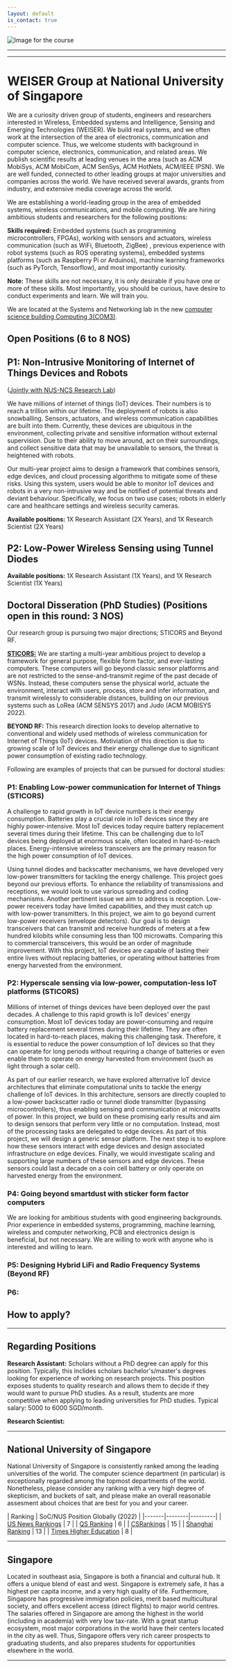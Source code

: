 ```yaml
---
layout: default
is_contact: true
---
```

![Image for the course](banner.png)  

----
****

# WEISER Group at National University of Singapore

We are a curiosity driven group of students, engineers and researchers interested in Wireless, Embedded systems and Intelligence, Sensing and Emerging Technologies (WEISER). We build real systems, and we often work at the intersection of the area of electronics, communication and computer science. Thus, we welcome students with background in computer science, electronics, communication, and related areas. We publish scientific results at leading  venues in the area (such as ACM MobiSys, ACM MobiCom, ACM SenSys, ACM HotNets, ACM/IEEE IPSN). We are well funded, connected to other leading groups at major universities and companies across the world. We have received several awards, grants from industry, and extensive media coverage across the world. 

We are establishing a world-leading group in the area of embedded systems, wireless communications, and mobile computing. We are hiring ambitious students and researchers for the following positions:

**Skills required:** Embedded systems (such as programming microcontrollers, FPGAs), working with sensors and actuators, wireless communication (such as WiFi, Bluetooth, ZigBee) , previous experience with robot systems (such as ROS operating systems), embedded systems platforms (such as Raspberry Pi or Arduinos), machine learning frameworks (such as PyTorch, Tensorflow), and most importantly curiosity.

**Note:** These skills are not necessary, it is only desirable if you have one or more of these skills. Most importantly, you should be curious, have desire to conduct experiments and learn. We will train you.


We are located at the Systems and Networking lab in the new [computer science building Computing 3(COM3)](https://com3.comp.nus.edu.sg/).

## Open Positions (6 to 8 NOS)  

## P1: Non-Intrusive Monitoring of Internet of Things Devices and Robots   
([Jointly with NUS-NCS Research Lab](https://nus-ncs.nus.edu.sg/))

We have millions of internet of things (IoT) devices. Their numbers is to reach a trillion within our lifetime. The deployment of robots is also snowballing. Sensors, actuators, and wireless communication capabilities are built into them. Currently, these devices are ubiquitous in the environment, collecting private and sensitive information without external supervision. Due to their ability to move around, act on their surroundings, and collect sensitive data that may be unavailable to sensors, the threat is heightened with robots.

Our multi-year project aims to design a framework that combines sensors, edge devices, and cloud processing algorithms to mitigate some of these risks. Using this system, users would be able to monitor IoT devices and robots in a very non-intrusive way and be notified of potential threats and deviant behaviour. Specifically, we focus on two use cases; robots in elderly care and healthcare settings and wireless security cameras. 

**Available positions:** 1X Research Assistant (2X Years), and 1X Research Scientist (2X Years)

## P2: Low-Power Wireless Sensing using Tunnel Diodes

**Available positions:** 1X Research Assistant (1X Years), and 1X Research Scientist (1X Years)

## Doctoral Disseration (PhD Studies) (Positions open in this round: 3 NOS)

Our research group is pursuing two major directions; STICORS and Beyond RF.

[**STICORS:**](https://weiserlab.github.io/ambuj/stico) We are starting a multi-year ambitious project to develop a framework for general purpose, flexible form factor, and ever-lasting computers. These computers will go beyond classic sensor platforms and are not restricted to the sense-and-transmit regime of the past decade of WSNs. Instead, these computers sense the physical world, actuate the environment, interact with users, process, store and infer information, and transmit wirelessly to considerable distances, building on our previous systems such as LoRea (ACM SENSYS 2017) and Judo (ACM MOBISYS 2022). 

**BEYOND RF:** This research direction looks to develop alternative to conventional and widely used methods of wireless communication for Internet of Things (IoT) devices. Motiviation of this direction is due to growing scale of IoT devices and their energy challenge due to significant power consumption of existing radio technology.


Following are examples of projects that can be pursued for doctoral studies:

### P1: Enabling Low-power communication for Internet of Things (STICORS)

A challenge to  rapid growth in IoT device numbers is their energy consumption. Batteries play a crucial role in IoT devices since they are highly power-intensive. Most IoT devices today require battery replacement several times during their lifetime. This can be challenging due to IoT devices being deployed at enormous scale, often located in hard-to-reach places.  Energy-intensive wireless transceivers are the primary reason for the high power consumption of IoT devices.

Using tunnel diodes and backscatter mechanisms, we have developed very low-power transmitters for tackling the energy challenge. This  project goes beyond our previous efforts. To enhance the reliability of transmissions and receptions, we would look to use various spreading and coding mechanisms. Another pertinent issue we aim to address is reception. Low-power receivers today have limited capabilities, and they must catch up with low-power transmitters. In this project, we aim to go beyond current low-power receivers (envelope detectors).  Our goal is to design transceivers that can transmit and receive hundreds of meters at a few hundred kilobits while consuming less than 100 microwatts. Comparing this to commercial transceivers, this would be an order of magnitude improvement. With this project, IoT devices are capable of lasting their entire lives without replacing batteries, or operating without batteries from energy harvested from the environment. 

### P2: Hyperscale sensing via low-power, computation-less IoT platforms (STICORS)

Millions of internet of things devices have been deployed over the past decades. A challenge to this rapid growth is IoT devices' energy consumption. Most IoT devices today are power-consuming and require battery replacement several times during their lifetime. They are often located in hard-to-reach places, making this challenging task. Therefore, it is essential to reduce the power consumption of IoT devices so that they can operate for long periods without requiring a change of batteries or even enable them to operate on energy harvested from environment (such as light through a solar cell).

As part of our earlier research, we have explored alternative IoT device architectures that eliminate computational units to tackle the energy challenge of IoT devices. In this architecture, sensors are directly coupled to a low-power backscatter radio or tunnel diode transmitter (bypassing microcontrollers), thus enabling sensing and communication at microwatts of power. In this project, we build on these promising early results and aim to design sensors that perform very little or no computation. Instead, most of the processing tasks are delegated to edge devices. As part of this project, we will design a generic sensor platform. The next step is to explore how these sensors interact with edge devices and design associated infrastructure on edge devices. Finally, we would investigate scaling and supporting large numbers of these sensors and edge devices. These sensors could last a decade on a coin cell battery or only operate on harvested energy from the environment. 

### P4: Going beyond smartdust with sticker form factor computers
We are looking for ambitious students with good engineering backgrounds. Prior experience in embedded systems, programming, machine learning, wireless and computer networking, PCB and electronics design is beneficial, but not necessary. We are willing to work with anyone who is interested  and willing to learn.


### P5: Designing Hybrid LiFi and Radio Frequency Systems (Beyond RF)


### P6:

## How to apply?


----
## Regarding Positions

**Research Assistant:** Scholars without a PhD degree can apply for this position. Typically, this inclides scholars bachelor's/master's degrees looking for experience of working on research projects. This position exposes students to quality research and allows them to decide if they would want to pursue PhD studies. As a result, students are more competitive when applying to leading universities for PhD studies. Typical salary: 5000 to 6000 SGD/month.

**Research Scientist:** 

----
## National University of Singapore 
National University of Singapore is consistently ranked among the leading universities of the world. The computer science department (in particular) is exceptionally regarded among the topmost departments of the world. Nonetheless, please consider any ranking with a very high degree of skepticism, and buckets of salt, and please make an overall reasonable assesment about choices that are best for you and your career.


| Ranking  | SoC/NUS Position Globally (2022) |
|-------|--------|---------|
| [US News Rankings](https://www.usnews.com/education/best-global-universities/computer-science) | 7 |
| [QS Ranking](https://www.topuniversities.com/university-rankings/university-subject-rankings/2022/computer-science-information-systems) | 6 |
| [CSRankings](https://csrankings.org/) |  15 |
| [Shanghai Ranking](https://www.shanghairanking.com/rankings/gras/2022/RS0210) | 13 |
| [Times Higher Education](https://www.timeshighereducation.com/world-university-rankings/2022/subject-ranking/computer-science) | 8 |

----
## Singapore 
Located in southeast asia, Singapore is both a financial and cultural hub. It offers a unique blend of east and west. Singapore is extremely safe, it has a highest per capita income, and a very high quality of life. Furthermore, Singapore has progressive immigration policies, merit based multicultural society, and offers excellent access (direct flights) to major world centres. The salaries offered in Singapore are among the highest in the world (including in academia) with very low tax-rate. With a great startup ecosystem, most major corporations in the world have their centers located in the city as well. Thus, Singapore offers very rich career prospects to graduating students, and also prepares students for opportunities elsewhere in the world.

----
